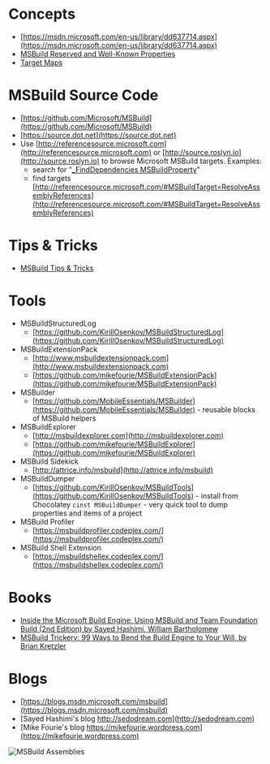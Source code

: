 # Concepts
 * [https://msdn.microsoft.com/en-us/library/dd637714.aspx](https://msdn.microsoft.com/en-us/library/dd637714.aspx)
 * [MSBuild Reserved and Well-Known Properties](https://msdn.microsoft.com/en-us/library/ms164309.aspx)
 * [Target Maps](Target-Maps)

# MSBuild Source Code
 * [https://github.com/Microsoft/MSBuild](https://github.com/Microsoft/MSBuild)
 * [https://source.dot.net](https://source.dot.net)
 * Use [http://referencesource.microsoft.com](http://referencesource.microsoft.com) or [http://source.roslyn.io](http://source.roslyn.io) to browse Microsoft MSBuild targets. Examples:
   * search for "[_FindDependencies MSBuildProperty](http://referencesource.microsoft.com/#q=_FindDependencies%20MSBuildProperty)"
   * find targets [http://referencesource.microsoft.com/#MSBuildTarget=ResolveAssemblyReferences](http://referencesource.microsoft.com/#MSBuildTarget=ResolveAssemblyReferences)

# Tips & Tricks
 * [MSBuild Tips & Tricks](MSBuild-Tips-&-Tricks)

# Tools
 * MSBuildStructuredLog
   * [https://github.com/KirillOsenkov/MSBuildStructuredLog](https://github.com/KirillOsenkov/MSBuildStructuredLog)
 * MSBuildExtensionPack
   * [http://www.msbuildextensionpack.com](http://www.msbuildextensionpack.com)
   * [https://github.com/mikefourie/MSBuildExtensionPack](https://github.com/mikefourie/MSBuildExtensionPack)
 * MSBuilder
   * [https://github.com/MobileEssentials/MSBuilder](https://github.com/MobileEssentials/MSBuilder) - reusable blocks of MSBuild helpers
 * MSBuildExplorer
   * [http://msbuildexplorer.com](http://msbuildexplorer.com)
   * [https://github.com/mikefourie/MSBuildExplorer](https://github.com/mikefourie/MSBuildExplorer)
 * MSBuild Sidekick
   * [http://attrice.info/msbuild](http://attrice.info/msbuild)
 * MSBuildDumper
   * [https://github.com/KirillOsenkov/MSBuildTools](https://github.com/KirillOsenkov/MSBuildTools) - install from Chocolatey `cinst MSBuildDumper` - very quick tool to dump properties and items of a project
 * MSBuild Profiler
   * [https://msbuildprofiler.codeplex.com/](https://msbuildprofiler.codeplex.com/)
 * MSBuild Shell Extension
   * [https://msbuildshellex.codeplex.com/](https://msbuildshellex.codeplex.com/)

# Books
 * [Inside the Microsoft Build Engine: Using MSBuild and Team Foundation Build (2nd Edition) by Sayed Hashimi, William Bartholomew](http://www.amazon.com/Inside-Microsoft-Build-Engine-Foundation/dp/0735645248)
 * [MSBuild Trickery: 99 Ways to Bend the Build Engine to Your Will, by Brian Kretzler](http://www.amazon.com/MSBuild-Trickery-Ways-Build-Engine/dp/061550907X)

# Blogs
 * [https://blogs.msdn.microsoft.com/msbuild](https://blogs.msdn.microsoft.com/msbuild)
 * [Sayed Hashimi's blog http://sedodream.com](http://sedodream.com)
 * [Mike Fourie's blog https://mikefourie.wordpress.com](https://mikefourie.wordpress.com)

![MSBuild Assemblies](https://raw.githubusercontent.com/KirillOsenkov/MSBuildStructuredLog/master/docs/MSBuildAssemblies.png)